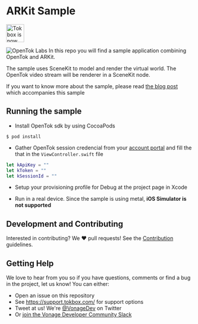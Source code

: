 # ARKit Sample

<img src="https://assets.tokbox.com/img/vonage/Vonage_VideoAPI_black.svg" height="48px" alt="Tokbox is now known as Vonage" />

![OpenTok Labs](https://d26dzxoao6i3hh.cloudfront.net/items/0U1R0a0e2g1E361H0x3c/Image%202017-11-22%20at%2012.16.38%20PM.png?v=2507a2df)
In this repo you will find a sample application combining OpenTok and ARKit.

The sample uses SceneKit to model and render the virtual world. The OpenTok video stream will be renderer in a SceneKit node.

If you want to know more about the sample, please read [the blog post](https://tokbox.com/blog/build-live-video-app-arkit/) which accompanies this sample

## Running the sample

- Install OpenTok sdk by using CocoaPods

`$ pod install`

- Gather OpenTok session credencial from your [account portal](https://tokbox.com/account) and fill the that in the `ViewController.swift` file

```swift
let kApiKey = ""
let kToken = ""
let kSessionId = ""
```

- Setup your provisioning profile for Debug at the project page in Xcode

- Run in a real device. Since the sample is using metal, **iOS Simulator is not supported**

## Development and Contributing

Interested in contributing? We :heart: pull requests! See the
[Contribution](CONTRIBUTING.md) guidelines.

## Getting Help

We love to hear from you so if you have questions, comments or find a bug in the project, let us know! You can either:

- Open an issue on this repository
- See <https://support.tokbox.com/> for support options
- Tweet at us! We're [@VonageDev](https://twitter.com/VonageDev) on Twitter
- Or [join the Vonage Developer Community Slack](https://developer.nexmo.com/community/slack)
